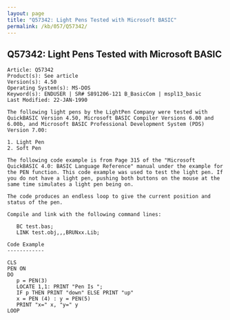 ```yaml
---
layout: page
title: "Q57342: Light Pens Tested with Microsoft BASIC"
permalink: /kb/057/Q57342/
---
```


## Q57342: Light Pens Tested with Microsoft BASIC

	Article: Q57342
	Product(s): See article
	Version(s): 4.50
	Operating System(s): MS-DOS
	Keyword(s): ENDUSER | SR# S891206-121 B_BasicCom | mspl13_basic
	Last Modified: 22-JAN-1990
	
	The following light pens by the LightPen Company were tested with
	QuickBASIC Version 4.50, Microsoft BASIC Compiler Versions 6.00 and
	6.00b, and Microsoft BASIC Professional Development System (PDS)
	Version 7.00:
	
	1. Light Pen
	2. Soft Pen
	
	The following code example is from Page 315 of the "Microsoft
	QuickBASIC 4.0: BASIC Language Reference" manual under the example for
	the PEN function. This code example was used to test the light pen. If
	you do not have a light pen, pushing both buttons on the mouse at the
	same time simulates a light pen being on.
	
	The code produces an endless loop to give the current position and
	status of the pen.
	
	Compile and link with the following command lines:
	
	   BC test.bas;
	   LINK test.obj,,,BRUNxx.Lib;
	
	Code Example
	------------
	
	CLS
	PEN ON
	DO
	   p = PEN(3)
	   LOCATE 1,1: PRINT "Pen Is ";
	   IF p THEN PRINT "down" ELSE PRINT "up"
	   x = PEN (4) : y = PEN(5)
	   PRINT "x=" x, "y=" y
	LOOP
